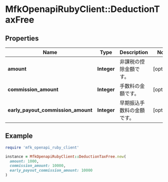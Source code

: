 # MfkOpenapiRubyClient::DeductionTaxFree

## Properties

| Name | Type | Description | Notes |
| ---- | ---- | ----------- | ----- |
| **amount** | **Integer** | 非課税の控除金額です。 | [optional] |
| **commission_amount** | **Integer** | 手数料の金額です。 | [optional] |
| **early_payout_commission_amount** | **Integer** | 早期振込手数料の金額です。 | [optional] |

## Example

```ruby
require 'mfk_openapi_ruby_client'

instance = MfkOpenapiRubyClient::DeductionTaxFree.new(
  amount: 1000,
  commission_amount: 10000,
  early_payout_commission_amount: 10000
)
```

